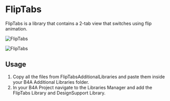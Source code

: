 # FlipTabs

FlipTabs is a library that contains a 2-tab view that switches using flip animation.

![FlipTabs](https://i.imgur.com/ZGDbFHY.png)

![FlipTabs](https://i.imgur.com/MV93zf0.png)

## Usage
1. Copy all the files from FlipTabsAdditionalLibraries and paste them inside your B4A Additional Libraries folder.
2. In your B4A Project navigate to the Libraries Manager and add the FlipTabs Library and DesignSupport Library.
